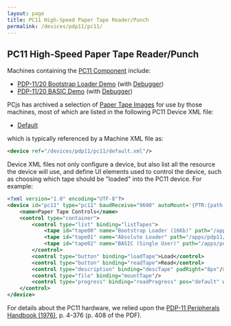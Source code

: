 ```yaml
---
layout: page
title: PC11 High-Speed Paper Tape Reader/Punch
permalink: /devices/pdp11/pc11/
---
```


PC11 High-Speed Paper Tape Reader/Punch
---------------------------------------

Machines containing the [PC11 Component](/modules/pdp11/lib/pc11.js) include:

- [PDP-11/20 Bootstrap Loader Demo](/devices/pdp11/machine/1120/bootstrap/) (with [Debugger](/devices/pdp11/machine/1120/bootstrap/debugger/))
- [PDP-11/20 BASIC Demo](/devices/pdp11/machine/1120/basic/) (with [Debugger](/devices/pdp11/machine/1120/basic/debugger/))

PCjs has archived a selection of [Paper Tape Images](/apps/pdp11/tapes/) for use by those machines, most of which are
listed in the following PC11 Device XML file:

- [Default](/devices/pdp11/pc11/default.xml)

which is typically referenced by a Machine XML file as:

```xml
<device ref="/devices/pdp11/pc11/default.xml"/>
```
		
Device XML files not only configure a device, but also list all the resource the device will use, and define UI elements
used to control the device, such as choosing which tape should be "loaded" into the PC11 device.  For example:

```xml
<?xml version="1.0" encoding="UTF-8"?>
<device id="pc11" type="pc11" baudReceive="9600" autoMount='{PTR:{path:"/apps/pdp11/boot/bootstrap/BOOTSTRAP-16KB.json"}}' pos="left" width="35%" padLeft="8px" padBottom="8px">
    <name>Paper Tape Controls</name>
    <control type="container">
        <control type="list" binding="listTapes">
            <tape id="tape00" name="Bootstrap Loader (16Kb)" path="/apps/pdp11/boot/bootstrap/BOOTSTRAP-16KB.json"/>
            <tape id="tape01" name="Absolute Loader" path="/apps/pdp11/tapes/absloader/DEC-11-L2PC-PO.json"/>
            <tape id="tape02" name="BASIC (Single User)" path="/apps/pdp11/tapes/basic/DEC-11-AJPB-PB.json"/>
        </control>
        <control type="button" binding="loadTape">Load</control>
        <control type="button" binding="readTape">Read</control>
        <control type="description" binding="descTape" padRight="8px"/>
        <control type="file" binding="mountTape"/>
        <control type="progress" binding="readProgress" pos="default" width="250px" padTop="8px">Tape Progress</control>
    </control>
</device>
```

For details about the PC11 hardware, we relied upon the [PDP-11 Peripherals Handbook (1976)](https://1drv.ms/b/s!ArcO_mFRe1Z9gp5KhoASjxuqs-WIMg?e=yb7rXz),
p. 4-376 (p. 408 of the PDF).
